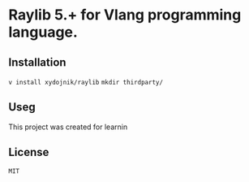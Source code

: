 # Raylib 5.+ for Vlang programming language.

## Installation
`v install xydojnik/raylib`
`mkdir thirdparty/`

## Useg
This project was created for learnin 

## License
`MIT`
